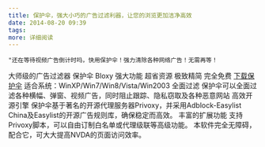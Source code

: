 ```yaml
---
title: 保护伞，强大小巧的广告过滤利器，让您的浏览更加洁净高效
date: 2014-08-20 09:39
tags:
more: 详细阅读
---
```

    "还在等待视频广告倒计时吗，快用保护伞！强力清除各种网络广告！无需再等！
大师级的广告过滤器
保护伞 Bloxy
强大功能 超省资源
极致精简 完全免费
[下载保护伞](http://download.bloxy.cn/BloxySetup_1.4.2.exe)
适合系统：WinXP/Win7/Win8/Vista/Win2003
全面过滤
保护伞可以全面过滤各种横幅、弹窗、视频广告，同时阻止跟踪、隐私窃取及各种恶意网站
高效开源引擎
保护伞基于著名的开源代理服务器Privoxy，并采用Adblock-Easylist China及Easylist的开源广告规则库，确保稳定而高效。
丰富的扩展功能
支持Privoxy脚本，可以自由订制白名单或代理级联等高级功能。
本软件完全无障碍，配合它，可大大提高NVDA的页面访问效率。